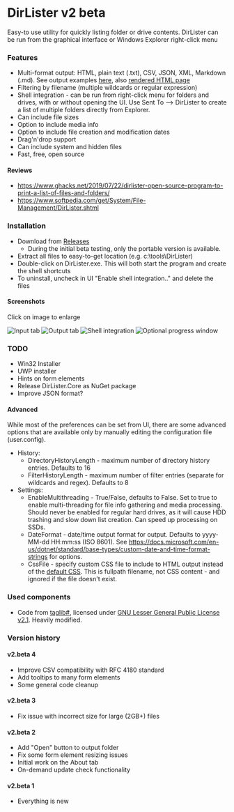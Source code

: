 # DirLister v2 beta

Easy-to use utility for quickly listing folder or drive contents. DirLister can be run from the graphical interface or Windows Explorer right-click menu 

### Features
* Multi-format output: HTML, plain text (.txt), CSV, JSON, XML, Markdown (.md). See output examples [here](https://github.com/SanderSade/DirLister/tree/master/docs), also [rendered HTML page](https://sandersade.github.io/DirLister/DirLister.2019-02-22_14-32-27.C_DirListerTest.html)
* Filtering by filename (multiple wildcards or regular expression)
* Shell integration - can be run from right-click menu for folders and drives, with or without opening the UI. Use Sent To --> DirLister to create a list of multiple folders directly from Explorer.
* Can include file sizes
* Option to include media info
* Option to include file creation and modification dates
* Drag'n'drop support
* Can include system and hidden files
* Fast, free, open source

#### Reviews
* https://www.ghacks.net/2019/07/22/dirlister-open-source-program-to-print-a-list-of-files-and-folders/
* https://www.softpedia.com/get/System/File-Management/DirLister.shtml

### Installation

* Download from [Releases](https://github.com/SanderSade/DirLister/releases)
  * During the initial beta testing, only the portable version is available.
* Extract all files to easy-to-get location (e.g. c:\tools\DirLister)
* Double-click on DirLister.exe. This will both start the program and create the shell shortcuts
* To uninstall, uncheck in UI "Enable shell integration.." and delete the files

#### Screenshots
Click on image to enlarge

![Input tab](https://user-images.githubusercontent.com/18664267/53328900-a4868b00-38f3-11e9-973b-4bc4d91cf187.png)
![Output tab](https://user-images.githubusercontent.com/18664267/53328947-b9fbb500-38f3-11e9-8b96-7a6a0419d027.png)
![Shell integration](https://user-images.githubusercontent.com/18664267/53329865-cd0f8480-38f5-11e9-812d-44831277ea68.png)
![Optional progress window](https://user-images.githubusercontent.com/18664267/53329283-6d64a980-38f4-11e9-9a38-3c9aed74829f.png)



### TODO
* Win32 Installer
* UWP installer
* Hints on form elements
* Release DirLister.Core as NuGet package
* Improve JSON format?

#### Advanced
While most of the preferences can be set from UI, there are some advanced options that are available only by manually editing the configuration file (user.config).
* History:
	* DirectoryHistoryLength - maximum number of directory history entries. Defaults to 16
	* FilterHistoryLength - maximum number of filter entries (separate for wildcards and regex). Defaults to 8
* Settings:
	* EnableMultithreading - True/False, defaults to False. Set to true to enable multi-threading for file info gathering and media processing. Should never be enabled for regular hard drives, as it will cause HDD trashing and slow down list creation. Can speed up processing on SSDs.
	* DateFormat - date/time output format for output. Defaults to yyyy-MM-dd HH:mm:ss (ISO 8601). See https://docs.microsoft.com/en-us/dotnet/standard/base-types/custom-date-and-time-format-strings  for options.
	* CssFile - specify custom CSS file to include to HTML output instead of the [default CSS](https://github.com/SanderSade/DirLister/blob/master/DirLister.Core/Application/Writers/Default.css). This is fullpath filename, not CSS content - and ignored if the file doesn't exist.

### Used components

* Code from [taglib#](https://github.com/mono/taglib-sharp), licensed under [GNU Lesser General Public License v2.1](https://github.com/mono/taglib-sharp/blob/master/COPYING). Heavily modified.

<h3>Version history</h3>


<h4>v2.beta 4</h4>
<ul>
	<li>Improve CSV compatibility with RFC 4180 standard</li>
	<li>Add tooltips to many form elements</li>
	<li>Some general code cleanup</li>
</ul>

<h4>v2.beta 3</h4>
<ul>
	<li>Fix issue with incorrect size for large (2GB+) files</li>
</ul>


<h4>v2.beta 2</h4>
<ul>
	<li>Add "Open" button to output folder</li>
	<li>Fix some form element resizing issues</li>
	<li>Initial work on the About tab</li>
	<li>On-demand update check functionality</li>
</ul>

<h4>v2.beta 1</h4>
<ul>
	<li>Everything is new
</ul>